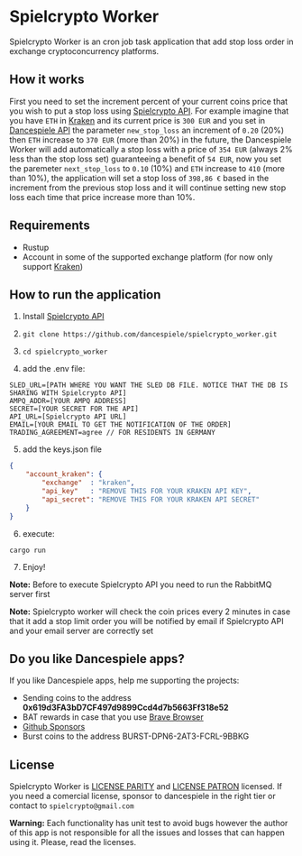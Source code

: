# Spielcrypto Worker

Spielcrypto Worker is an cron job task application that add stop loss order in exchange cryptoconcurrency platforms.

## How it works

First you need to set the increment percent of your current coins price that you wish to put a stop loss using [Spielcrypto API](https://github.com/dancespiele/spielcrypto_api).
For example imagine that you have `ETH` in [Kraken](https://www.kraken.com/) and its current price is `300 EUR` and you set in [Dancespiele API](https://github.com/dancespiele/spielcrypto_api) the parameter `new_stop_loss` an increment of `0.20` (20%) then `ETH` increase to `370 EUR` (more than 20%) in the future, the Dancespiele Worker will add automatically a stop loss with a price of `354 EUR` (always 2% less than the stop loss set) guaranteeing a benefit of `54 EUR`, now you set the paremeter `next_stop_loss` to `0.10` (10%) and `ETH` increase to `410` (more than 10%), the application will set a stop loss of `398,86 €` based in the increment from the previous stop loss and it will continue setting new stop loss each time that price increase more than 10%.

## Requirements

* Rustup
* Account in some of the supported exchange platform (for now only support [Kraken](https://www.kraken.com/))

## How to run the application

1. Install [Spielcrypto API](https://github.com/dancespiele/spielcrypto_api)

2. `git clone https://github.com/dancespiele/spielcrypto_worker.git`

3. `cd spielcrypto_worker`

4. add the .env file:

```
SLED_URL=[PATH WHERE YOU WANT THE SLED DB FILE. NOTICE THAT THE DB IS SHARING WITH Spielcrypto API]
AMPQ_ADDR=[YOUR AMPQ ADDRESS]
SECRET=[YOUR SECRET FOR THE API]
API_URL=[Spielcrypto API URL]
EMAIL=[YOUR EMAIL TO GET THE NOTIFICATION OF THE ORDER]
TRADING_AGREEMENT=agree // FOR RESIDENTS IN GERMANY 
```

5. add the keys.json file

```json
{
    "account_kraken": {
        "exchange"  : "kraken",
        "api_key"   : "REMOVE THIS FOR YOUR KRAKEN API KEY",
        "api_secret": "REMOVE THIS FOR YOUR KRAKEN API SECRET"
    }
}
```

6. execute:

`cargo run`

7. Enjoy!

**Note:** Before to execute Spielcrypto API you need to run the RabbitMQ server first

**Note:** Spielcrypto worker will check the coin prices every 2 minutes in case that it add a stop limit order you will be notified by email if Spielcrypto API and your email server are correctly set

## Do you like Dancespiele apps?
If you like Dancespiele apps, help me supporting the projects:
- Sending coins to the address **0x619d3FA3bD7CF497d9899Ccd4d7b5663Ff318e52**
- BAT rewards in case that you use [Brave Browser](https://brave.com/)
- [Github Sponsors](https://github.com/sponsors/dancespiele)
- Burst coins to the address BURST-DPN6-2AT3-FCRL-9BBKG

## License
Spielcrypto Worker is [LICENSE PARITY](LICENSE-PARITY.md) and [LICENSE PATRON](LICENSE-PATRON.md) licensed. If you need a comercial license, sponsor to dancespiele in the right tier or contact to `spielcrypto@gmail.com`

**Warning:** Each functionality has unit test to avoid bugs however the author of this app is not responsible for all the issues and losses that can happen using it. Please, read the licenses.
